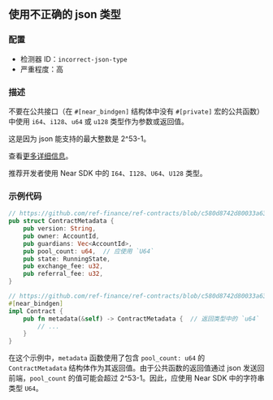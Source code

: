
## 使用不正确的 json 类型

### 配置

* 检测器 ID：`incorrect-json-type`
* 严重程度：高

### 描述

不要在公共接口（在 `#[near_bindgen]` 结构体中没有 `#[private]` 宏的公共函数）中使用 `i64`、`i128`、`u64` 或 `u128` 类型作为参数或返回值。

这是因为 json 能支持的最大整数是 2\^53-1。

查看[更多详细信息](https://2ality.com/2012/04/number-encoding.html)。

推荐开发者使用 Near SDK 中的 `I64`、`I128`、`U64`、`U128` 类型。

### 示例代码

```rust
// https://github.com/ref-finance/ref-contracts/blob/c580d8742d80033a630a393180163ab70f9f3c94/ref-exchange/src/views.rs#L15
pub struct ContractMetadata {
    pub version: String,
    pub owner: AccountId,
    pub guardians: Vec<AccountId>,
    pub pool_count: u64,  // 应使用 `U64`
    pub state: RunningState,
    pub exchange_fee: u32,
    pub referral_fee: u32,
}

// https://github.com/ref-finance/ref-contracts/blob/c580d8742d80033a630a393180163ab70f9f3c94/ref-exchange/src/views.rs#L171
#[near_bindgen]
impl Contract {
    pub fn metadata(&self) -> ContractMetadata {  // 返回类型中的 `u64`
        // ...
    }
}
```

在这个示例中，`metadata` 函数使用了包含 `pool_count: u64` 的 `ContractMetadata` 结构体作为其返回值。由于公共函数的返回值通过 json 发送回前端，`pool_count` 的值可能会超过 2\^53-1。因此，应使用 Near SDK 中的字符串类型 `U64`。
